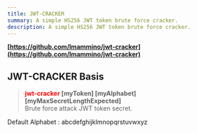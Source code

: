 ```yaml
---
title: JWT-CRACKER
summary: A simple HS256 JWT token brute force cracker.
description: A simple HS256 JWT token brute force cracker.
---
```


**[https://github.com/lmammino/jwt-cracker](https://github.com/lmammino/jwt-cracker)**

## JWT-CRACKER Basis


 > 
 > **<font color=red>jwt-cracker </font> \[myToken\] \[myAlphabet\] \[myMaxSecretLengthExpected\]**</br>
 > Brute force attack JWT token secret.

Default Alphabet : abcdefghijklmnopqrstuvwxyz
